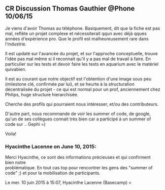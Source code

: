 ## CR Discussion Thomas Gauthier @Phone 10/06/15



Je viens d'avoir Thomas au téléphone. Basiquement, dit que la fiche est pas
mal, reflète un projet complexe et nécessiterait qqun avec déjà qques années
d'expérience pro. Que le profil est malheureusement rare dans l'industrie.  
  
Il est updaté sur l'avancée du projet, et sur l'approche conceptuelle, trouve
l'idée pas mal même si il reconnait qu'il y a pas mal de travail à faire. En
particulier sur les tests et devoir faire les tests en aquarium avec le
matériel quivabien.  
  
Il est au courant que notre objectif est l'obtention d'une image sous peu
(milestone clé, confirmée par lui), et se heurte à la structuration
décentralisée du projet - ce qui est normal pour un prof, anciennement chez
Philips, huge structure hierarchisée.  
  
Cherche des profils qui pourraient nous intéresser, et/ou des contributeurs.  
  
D'autre part, nous recommande de voir les summer of code, de google, qu'un de
ses collègues connait très bien car a participé à un summer of code sur ..
Gephi =)  
  
Voila!



### **Hyacinthe Lacenne** on June 10, 2015:



Merci Hyacinthe, ce sont des informations précieuses et qui confirment bien notre  
problématique. En tout cas top pour rencontrer les gens des "summer of  
code" ;) et pour la mobilisation de participants.  
  
Le mer. 10 juin 2015 à 15:07, Hyacinthe Lacenne (Basecamp) &lt;



